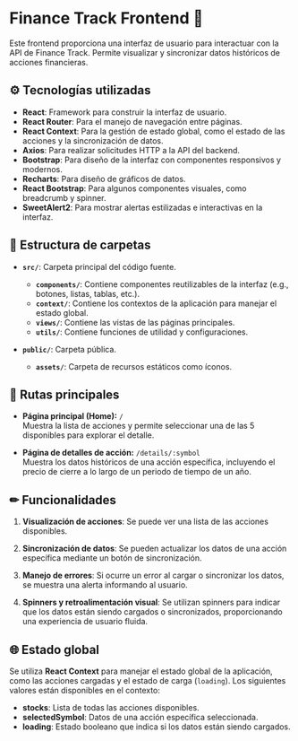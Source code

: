 # Finance Track Frontend 🏦

Este frontend proporciona una interfaz de usuario para interactuar con la API de Finance Track. Permite visualizar y sincronizar datos históricos de acciones financieras.

## ⚙ Tecnologías utilizadas

-   **React**: Framework para construir la interfaz de usuario.
-   **React Router**: Para el manejo de navegación entre páginas.
-   **React Context**: Para la gestión de estado global, como el estado de las acciones y la sincronización de datos.
-   **Axios**: Para realizar solicitudes HTTP a la API del backend.
-   **Bootstrap**: Para diseño de la interfaz con componentes responsivos y modernos.
-   **Recharts**: Para diseño de gráficos de datos.
-   **React Bootstrap**: Para algunos componentes visuales, como breadcrumb y spinner.
-   **SweetAlert2**: Para mostrar alertas estilizadas e interactivas en la interfaz.

## 📂 Estructura de carpetas

-   **`src/`**: Carpeta principal del código fuente.
    -   **`components/`**: Contiene componentes reutilizables de la interfaz (e.g., botones, listas, tablas, etc.).
    -   **`context/`**: Contiene los contextos de la aplicación para manejar el estado global.
    -   **`views/`**: Contiene las vistas de las páginas principales.
    -   **`utils/`**: Contiene funciones de utilidad y configuraciones.

-   **`public/`**: Carpeta pública.
    -   **`assets/`**: Carpeta de recursos estáticos como íconos.

## 📌 Rutas principales

-   **Página principal (Home):** `/`  
    Muestra la lista de acciones y permite seleccionar una de las 5 disponibles para explorar el detalle.

-   **Página de detalles de acción:** `/details/:symbol`  
    Muestra los datos históricos de una acción específica, incluyendo el precio de cierre a lo largo de un periodo de tiempo de un año.

## ✏ Funcionalidades

1. **Visualización de acciones**: Se puede ver una lista de las acciones disponibles.

2. **Sincronización de datos**: Se pueden actualizar los datos de una acción específica mediante un botón de sincronización.

3. **Manejo de errores**: Si ocurre un error al cargar o sincronizar los datos, se muestra una alerta informando al usuario.

4. **Spinners y retroalimentación visual**: Se utilizan spinners para indicar que los datos están siendo cargados o sincronizados, proporcionando una experiencia de usuario fluida.

## 🌐 Estado global

Se utiliza **React Context** para manejar el estado global de la aplicación, como las acciones cargadas y el estado de carga (`loading`). Los siguientes valores están disponibles en el contexto:

-   **stocks**: Lista de todas las acciones disponibles.
-   **selectedSymbol**: Datos de una acción específica seleccionada.
-   **loading**: Estado booleano que indica si los datos están siendo cargados.
